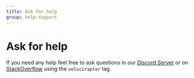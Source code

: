 ```yaml
---
title: Ask for help
group: help-support
---
```

# Ask for help

If you need any help feel free to ask questions in our [Discord Server](https://discord.gg/M5K7TBd) or on
[StackOverflow](https://stackoverflow.com/questions/tagged/velociraptor) using the `velociraptor` tag.
